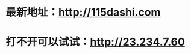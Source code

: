 # 最新地址：<a href="http://115dashi.com/" rel="nofollow">http://115dashi.com</a>
# 打不开可以试试：<a href="http://23.234.7.60/" rel="nofollow">http://23.234.7.60</a>

